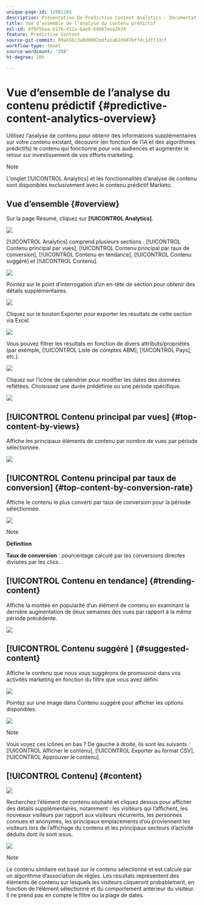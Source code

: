```yaml
---
unique-page-id: 12981204
description: Présentation De Predictive Content Analytics - Documentation De Marketo - Documentation Du Produit
title: Vue d’ensemble de l’analyse du contenu prédictif
exl-id: 0f975baa-b17b-411a-bae0-64b67eea2b34
feature: Predictive Content
source-git-commit: 09a656c3a0d0002edfa1a61b987bff4c1dff33cf
workflow-type: tm+mt
source-wordcount: '358'
ht-degree: 10%

---
```


# Vue d’ensemble de l’analyse du contenu prédictif {#predictive-content-analytics-overview}

Utilisez l’analyse de contenu pour obtenir des informations supplémentaires sur votre contenu existant, découvrir (en fonction de l’IA et des algorithmes prédictifs) le contenu qui fonctionne pour vos audiences et augmenter le retour sur investissement de vos efforts marketing.

>[!NOTE]
>
>L’onglet [!UICONTROL Analytics] et les fonctionnalités d’analyse de contenu sont disponibles exclusivement avec le contenu prédictif Marketo.

## Vue d’ensemble {#overview}

Sur la page Résumé, cliquez sur **[!UICONTROL Analytics]**.

![](assets/one.png)

[!UICONTROL Analytics] comprend plusieurs sections : [!UICONTROL Contenu principal par vues], [!UICONTROL Contenu principal par taux de conversion], [!UICONTROL Contenu en tendance], [!UICONTROL Contenu suggéré] et [!UICONTROL Contenu].

![](assets/new-2.png)

Pointez sur le point d’interrogation d’un en-tête de section pour obtenir des détails supplémentaires.

![](assets/new-3.png)

Cliquez sur le bouton Exporter pour exporter les résultats de cette section via Excel.

![](assets/new-3point5.png)

Vous pouvez filtrer les résultats en fonction de divers attributs/propriétés (par exemple, [!UICONTROL Liste de comptes ABM], [!UICONTROL Pays], etc.).

![](assets/pca.png)

Cliquez sur l’icône de calendrier pour modifier les dates des données reflétées. Choisissez une durée prédéfinie ou une période spécifique.

![](assets/dates.png)

## [!UICONTROL Contenu principal par vues] {#top-content-by-views}

Affiche les principaux éléments de contenu par nombre de vues par période sélectionnée.

![](assets/new-6.png)

## [!UICONTROL Contenu principal par taux de conversion] {#top-content-by-conversion-rate}

Affiche le contenu le plus converti par taux de conversion pour la période sélectionnée.

![](assets/new-7.png)

>[!NOTE]
>
>**Définition**
>
>**Taux de conversion** : pourcentage calculé par les conversions directes divisées par les clics.

## [!UICONTROL Contenu en tendance] {#trending-content}

Affiche la montée en popularité d’un élément de contenu en examinant la dernière augmentation de deux semaines des vues par rapport à la même période précédente.

![](assets/new-8.png)

## [!UICONTROL  Contenu suggéré ] {#suggested-content}

Affiche le contenu que nous vous suggérons de promouvoir dans vos activités marketing en fonction du filtre que vous avez défini.

![](assets/image2017-10-3-10-3a18-3a35.png)

Pointez sur une image dans Contenu suggéré pour afficher les options disponibles.

![](assets/image2017-10-3-10-3a21-3a37.png)

>[!NOTE]
>
>Vous voyez ces icônes en bas ? De gauche à droite, ils sont les suivants : [!UICONTROL Afficher le contenu], [!UICONTROL Exporter au format CSV], [!UICONTROL Approuver le contenu].

## [!UICONTROL Contenu] {#content}

![](assets/image2017-10-3-10-3a22-3a24.png)

Recherchez l’élément de contenu souhaité et cliquez dessus pour afficher des détails supplémentaires, notamment : les visiteurs qui l’affichent, les nouveaux visiteurs par rapport aux visiteurs récurrents, les personnes connues et anonymes, les principaux emplacements d’où proviennent les visiteurs lors de l’affichage du contenu et les principaux secteurs d’activité déduits dont ils sont issus.

![](assets/image2017-10-3-10-3a23-3a40.png)

>[!NOTE]
>
>Le contenu similaire est basé sur le contenu sélectionné et est calculé par un algorithme d’association de règles. Les résultats représentent des éléments de contenu sur lesquels les visiteurs cliqueront probablement, en fonction de l’élément sélectionné et du comportement antérieur du visiteur. Il ne prend pas en compte le filtre ou la plage de dates.
